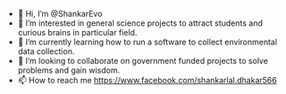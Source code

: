 - 👋 Hi, I’m @ShankarEvo
- 👀 I’m interested in general science projects to attract students and curious brains in particular field.
- 🌱 I’m currently learning how to run a software to collect environmental data collection.
- 💞️ I’m looking to collaborate on government funded projects to solve problems and gain wisdom.
- 📫 How to reach me https://www.facebook.com/shankarlal.dhakar566

<!---
ShankarEvo/ShankarEvo is a ✨ special ✨ repository because its `README.md` (this file) appears on your GitHub profile.
You can click the Preview link to take a look at your changes.
--->
